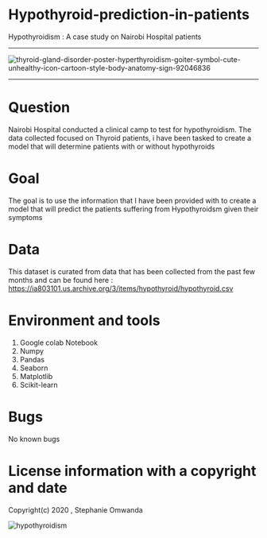 # Hypothyroid-prediction-in-patients
Hypothyroidism : A case study on Nairobi Hospital patients
************************************************************************************************************************

![thyroid-gland-disorder-poster-hyperthyroidism-goiter-symbol-cute-unhealthy-icon-cartoon-style-body-anatomy-sign-92046836](https://user-images.githubusercontent.com/56550310/73529426-ba67ce80-4427-11ea-8c74-7f9c3daa7136.jpg)


**************************************************************************************************************************

# Question

Nairobi Hospital conducted a clinical camp to test for hypothyroidism. The data collected focused on Thyroid patients, i  have been tasked to create a model that will determine patients with or without hypothyroids

# Goal

The goal is to use the information that I have been provided with to create a model that will predict the patients suffering from Hypothyroidsm given their symptoms

# Data

This dataset is curated from data that has been collected from the past few months and can be found here : https://ia803101.us.archive.org/3/items/hypothyroid/hypothyroid.csv

# Environment and tools

1. Google colab Notebook
2. Numpy
3. Pandas
4. Seaborn
5. Matplotlib
6. Scikit-learn

# Bugs  
No known bugs 

# License information with a copyright and date 

Copyright(c) 2020 , Stephanie Omwanda

![hypothyroidism](https://user-images.githubusercontent.com/56550310/73528958-e6cf1b00-4426-11ea-90bf-a71967bcfdf1.jpg)
